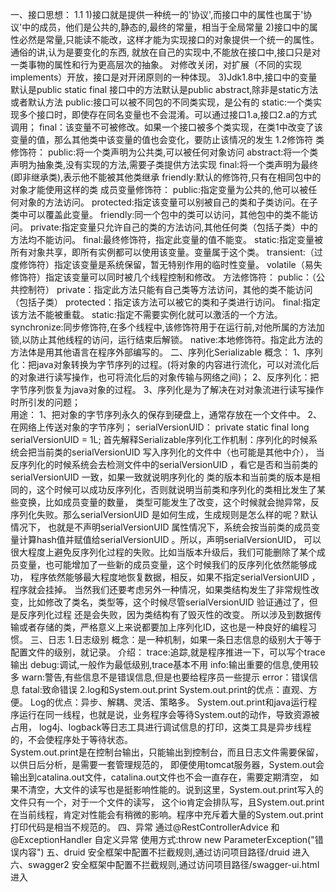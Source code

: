 一、接口思想：
   1.1
     1)接口就是提供一种统一的'协议',而接口中的属性也属于'协议'中的成员，他们是公共的,静态的,最终的常量，相当于全局常量
     2)接口中的属性必然是常量,只能读不能改，这样才能为实现接口的对象提供一个统一的属性。通俗的讲,认为是要变化的东西,
       就放在自己的实现中,不能放在接口中,接口只是对一类事物的属性和行为更高层次的抽象。
       对修改关闭，对扩展（不同的实现implements）开放，接口是对开闭原则的一种体现。
     3)Jdk1.8中,接口中的变量默认是public static final
                接口中的方法默认是public abstract,除非是static方法或者默认方法
       public:接口可以被不同包的不同类实现，是公有的
       static:一个类实现多个接口时，即使存在同名变量也不会混淆。可以通过接口1.a,接口2.a的方式调用；
       final：该变量不可被修改。如果一个接口被多个类实现，在类1中改变了该变量的值，那么其他类中该变量的值也会变化，要防止该情况的发生
    1.2修饰符
        类修饰符：
	        public:将一个类声明为公共类,可以被任何对象访问
	        abstract:将一个类声明为抽象类,没有实现的方法,需要子类提供方法实现
	        final:将一个类声明为最终(即非继承类),表示他不能被其他类继承
	        friendly:默认的修饰符,只有在相同包中的对象才能使用这样的类
		成员变量修饰符：
			public:指定变量为公共的,他可以被任何对象的方法访问。
			protected:指定该变量可以别被自己的类和子类访问。在子类中可以覆盖此变量。
			friendly:同一个包中的类可以访问，其他包中的类不能访问。
			private:指定变量只允许自己的类的方法访问,其他任何类（包括子类）中的方法均不能访问。
			final:最终修饰符，指定此变量的值不能变。
			static:指定变量被所有对象共享，即所有实例都可以使用该变量。变量属于这个类。
			transient:（过度修饰符）指定该变量是系统保留，暂无特别作用的临时性变量。
			volatile（易失修饰符）指定该变量可以同时被几个线程控制和修改。
		方法修饰符：
			public：（公共控制符）
			private：指定此方法只能有自己类等方法访问，其他的类不能访问（包括子类）
			protected：指定该方法可以被它的类和子类进行访问。
			final:指定该方法不能被重载。
			static:指定不需要实例化就可以激活的一个方法。
			synchronize:同步修饰符,在多个线程中,该修饰符用于在运行前,对他所属的方法加锁,以防止其他线程的访问，运行结束后解锁。
			native:本地修饰符。指定此方法的方法体是用其他语言在程序外部编写的。
二、序列化Serializable
	概念：
		1、序列化：把java对象转换为字节序列的过程。(将对象的内容进行流化，可以对流化后的对象进行读写操作，也可将流化后的对象传输与网络之间)；
		2、反序列化：把字节序列恢复为java对象的过程。
		3、序列化是为了解决在对对象流进行读写操作时所引发的问题；  	
	用途：
		1、把对象的字节序列永久的保存到硬盘上，通常存放在一个文件中。
		2、在网络上传送对象的字节序列；
	serialVersionUID：
	private static final long serialVersionUID = 1L;
	首先解释Serializable序列化工作机制：序列化的时候系统会把当前类的serialVersionUID 写入序列化的文件中（也可能是其他中介），
	当反序列化的时候系统会去检测文件中的serialVersionUID ，看它是否和当前类的serialVersionUID 一致，如果一致就说明序列化的
	类的版本和当前类的版本是相同的，这个时候可以成功反序列化，否则就说明当前类和序列化的类相比发生了某些变换，比如成员变量的数量，
	类型可能发生了改变，这个时候就会抛异常，反序列化失败。那么serialVersionUID 是如何生成，生成规则是怎么样的呢？默认情况下，
	也就是不声明serialVersionUID 属性情况下，系统会按当前类的成员变量计算hash值并赋值给serialVersionUID 。所以，声明serialVersionUID，
	可以很大程度上避免反序列化过程的失败。比如当版本升级后，我们可能删除了某个成员变量，也可能增加了一些新的成员变量，这个时候我们的反序列化依然能够成功，
	程序依然能够最大程度地恢复数据，相反，如果不指定serialVersionUID ，程序就会挂掉。
	当然我们还要考虑另外一种情况，如果类结构发生了非常规性改变，比如修改了类名，类型等，这个时候尽管serialVersionUID 验证通过了，但是反序列化过程
	还是会失败，因为类结构有了毁灭性的改变。
	所以涉及到数据传输或者存储的类，严格意义上来说都要加上序列化ID，这也是一种良好的编程习惯。
三、日志
	1.日志级别
	概念：是一种机制，如果一条日志信息的级别大于等于配置文件的级别，就记录。
	介绍：
		trace:追踪,就是程序推进一下，可以写个trace输出
		debug:调试,一般作为最低级别,trace基本不用
		info:输出重要的信息,使用较多
		warn:警告,有些信息不是错误信息,但是也要给程序员一些提示
		error：错误信息
		fatal:致命错误
    2.log和System.out.print
        System.out.print的优点：直观、方便。
        Log的优点：异步、解耦、灵活、策略多。
        System.out.print和java运行程序运行在同一线程，也就是说，业务程序会等待System.out的动作，导致资源被占用，
        log4j、logback等日志工具进行调试信息的打印，这类工具是异步线程的，不会使程序处于等待状态。        
        System.out.print是在控制台输出，只能输出到控制台，而且日志文件需要保留，以供日后分析，是需要一套管理规范的，
        即便使用tomcat服务器，System.out会输出到catalina.out文件，catalina.out文件也不会一直存在，需要定期清空，
        如果不清空，大文件的读写也是挺影响性能的。说到这里，System.out.print写入的文件只有一个，对于一个文件的读写，
        这个io肯定会排队写，且System.out.print在当前线程，肯定对性能会有稍微的影响。程序中充斥着大量的System.out.print打印代码是相当不规范的。
四、异常
    通过@RestControllerAdvice 和 @ExceptionHandler 自定义异常
    使用方式:throw new ParameterException("错误内容")
五、druid
    安全框架中配置不拦截规则,通过访问项目路径/druid 进入
六、swagger2
    安全框架中配置不拦截规则,通过访问项目路径/swagger-ui.html进入    
